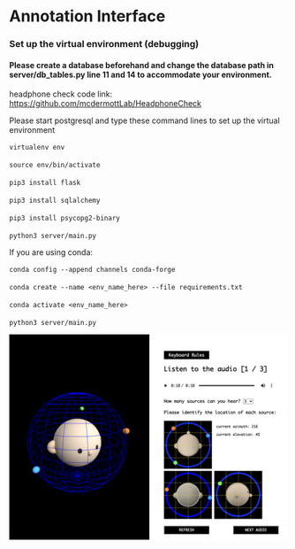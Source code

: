 # Annotation Interface

### Set up the virtual environment (debugging)

#### Please create a database beforehand and change the database path in server/db_tables.py line 11 and 14 to accommodate your environment.

headphone check code link: https://github.com/mcdermottLab/HeadphoneCheck

Please start postgresql and type these command lines to set up the virtual environment

```
virtualenv env

source env/bin/activate

pip3 install flask

pip3 install sqlalchemy

pip3 install psycopg2-binary

python3 server/main.py
```
If you are using conda:

```
conda config --append channels conda-forge

conda create --name <env_name_here> --file requirements.txt

conda activate <env_name_here>

python3 server/main.py
```

<img src="/templates/question/img/display.png" width="600" height=auto />